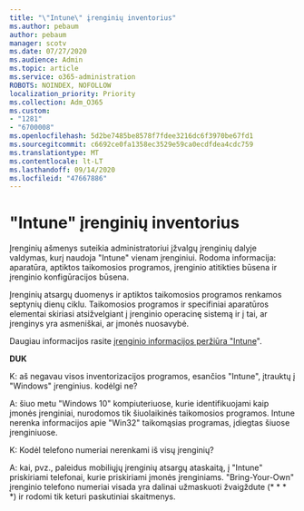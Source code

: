 ```yaml
---
title: "\"Intune\" įrenginių inventorius"
ms.author: pebaum
author: pebaum
manager: scotv
ms.date: 07/27/2020
ms.audience: Admin
ms.topic: article
ms.service: o365-administration
ROBOTS: NOINDEX, NOFOLLOW
localization_priority: Priority
ms.collection: Adm_O365
ms.custom:
- "1281"
- "6700008"
ms.openlocfilehash: 5d2be7485be8578f7fdee3216dc6f3970be67fd1
ms.sourcegitcommit: c6692ce0fa1358ec3529e59ca0ecdfdea4cdc759
ms.translationtype: MT
ms.contentlocale: lt-LT
ms.lasthandoff: 09/14/2020
ms.locfileid: "47667886"
---
```

# <a name="intune-device-inventory"></a>"Intune" įrenginių inventorius

Įrenginių ašmenys suteikia administratoriui įžvalgų įrenginių dalyje valdymas, kurį naudoja "Intune" vienam įrenginiui. Rodoma informacija: aparatūra, aptiktos taikomosios programos, įrenginio atitikties būsena ir įrenginio konfigūracijos būsena.

Įrenginių atsargų duomenys ir aptiktos taikomosios programos renkamos septynių dienų ciklu. Taikomosios programos ir specifiniai aparatūros elementai skiriasi atsižvelgiant į įrenginio operacinę sistemą ir į tai, ar įrenginys yra asmeniškai, ar įmonės nuosavybė.

Daugiau informacijos rasite [įrenginio informacijos peržiūra "Intune](https://docs.microsoft.com/intune/device-inventory)".

**DUK**

K: aš negavau visos inventorizacijos programos, esančios "Intune", įtrauktų į "Windows" įrenginius. kodėlgi ne?

A: šiuo metu "Windows 10" kompiuteriuose, kurie identifikuojami kaip įmonės įrenginiai, nurodomos tik šiuolaikinės taikomosios programos. Intune nerenka informacijos apie "Win32" taikomąsias programas, įdiegtas šiuose įrenginiuose.

K: Kodėl telefono numeriai nerenkami iš visų įrenginių?

A: kai, pvz., paleidus mobiliųjų įrenginių atsargų ataskaitą, į "Intune" priskiriami telefonai, kurie priskiriami įmonės įrenginiams. "Bring-Your-Own" įrenginio telefono numeriai visada yra dalinai užmaskuoti žvaigždute (* * * *) ir rodomi tik keturi paskutiniai skaitmenys.